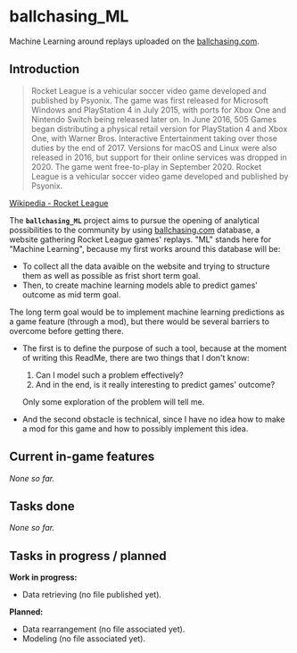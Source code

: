 # ballchasing_ML

Machine Learning around replays uploaded on the [ballchasing.com](https://ballchasing.com/).

Introduction
-------------

> Rocket League is a vehicular soccer video game developed and published by Psyonix. The game was first released for Microsoft Windows and PlayStation 4 in July 2015, with ports for Xbox One and Nintendo Switch being released later on. In June 2016, 505 Games began distributing a physical retail version for PlayStation 4 and Xbox One, with Warner Bros. Interactive Entertainment taking over those duties by the end of 2017. Versions for macOS and Linux were also released in 2016, but support for their online services was dropped in 2020. The game went free-to-play in September 2020. Rocket League is a vehicular soccer video game developed and published by Psyonix.

[Wikipedia - Rocket League](https://en.wikipedia.org/wiki/Rocket_League "Wikipedia - Rocket League")

The **`ballchasing_ML`** project aims to pursue the opening of analytical possibilities to the community by using [ballchasing.com](https://ballchasing.com/) database, a website gathering Rocket League games&#39; replays. &quot;ML&quot; stands here for &quot;Machine Learning&quot;, because my first works around this database will be:

* To collect all the data avaible on the website and trying to structure them as well as possible as frist short term goal.
* Then, to create machine learning models able to predict games&#39; outcome as mid term goal.

The long term goal would be to implement machine learning predictions as a game feature (through a mod), but there would be several barriers to overcome before getting there.

* The first is to define the purpose of such a tool, because at the moment of writing this ReadMe, there are two things that I don&#39;t know:
	1. Can I model such a problem effectively?
	2. And in the end, is it really interesting to predict games&#39; outcome?

	Only some exploration of the problem will tell me.

* And the second obstacle is technical, since I have no idea how to make a mod for this game and how to possibly implement this idea.

Current in-game features
-------------

*None so far.*

Tasks done
-------------

*None so far.*

Tasks in progress / planned
-------------

**Work in progress:**

* Data retrieving (no file published yet).

**Planned:**

* Data rearrangement (no file associated yet).
* Modeling (no file associated yet).
